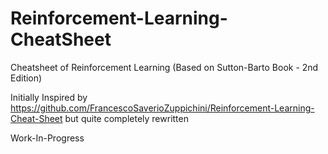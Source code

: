 # Reinforcement-Learning-CheatSheet
Cheatsheet of Reinforcement Learning (Based on Sutton-Barto Book - 2nd Edition)

Initially Inspired by
https://github.com/FrancescoSaverioZuppichini/Reinforcement-Learning-Cheat-Sheet
but quite completely rewritten

Work-In-Progress

